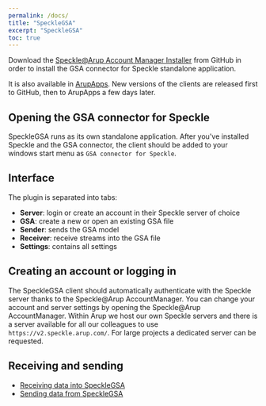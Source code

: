 ```yaml
---
permalink: /docs/
title: "SpeckleGSA"
excerpt: "SpeckleGSA"
toc: true
---
```


Download the [Speckle@Arup Account Manager Installer](https://github.com/arup-group/speckle-sharp/releases) from GitHub in order to install the GSA connector for Speckle standalone application.

It is also available in [ArupApps](http://appstoreprod01.global.arup.com:81/Shopping/RequestItem/Detail/836?query=speckle). New versions of the clients are released first to GitHub, then to ArupApps a few days later. 

## Opening the GSA connector for Speckle
SpeckleGSA runs as its own standalone application. After you've installed Speckle and the GSA connector, the client should be added to your windows start menu as `GSA connector for Speckle`.

## Interface
The plugin is separated into tabs:
- **Server**: login or create an account in their Speckle server of choice
- **GSA**: create a new or open an existing GSA file
- **Sender**: sends the GSA model
- **Receiver**: receive streams into the GSA file
- **Settings**: contains all settings

## Creating an account or logging in
The SpeckleGSA client should automatically authenticate with the Speckle server thanks to the Speckle@Arup AccountManager. You can change your account and server settings by opening the Speckle@Arup AccountManager. Within Arup we host our own Speckle servers and there is a server available for all our colleagues to use `https://v2.speckle.arup.com/`. For large projects a dedicated server can be requested.

## Receiving and sending

* [Receiving data into SpeckleGSA](specklegsa_receiving)
* [Sending data from SpeckleGSA](specklegsa_sending)